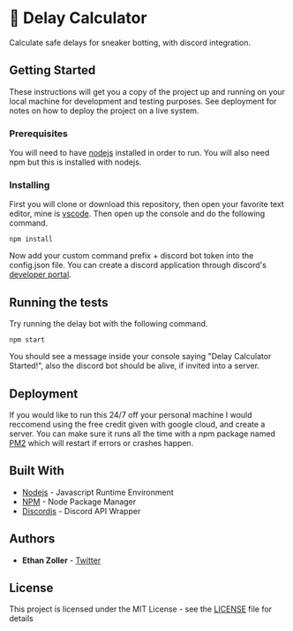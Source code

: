 # 👟 Delay Calculator

Calculate safe delays for sneaker botting, with discord integration.

## Getting Started

These instructions will get you a copy of the project up and running on your local machine for development and testing purposes. See deployment for notes on how to deploy the project on a live system.

### Prerequisites

You will need to have [nodejs](https://nodejs.org/en/) installed in order to run. You will also need npm but this is installed with nodejs.

### Installing

First you will clone or download this repository, then open your favorite text editor, mine is [vscode](https://code.visualstudio.com/). Then open up the console and do the following command.

```
npm install
```

Now add your custom command prefix + discord bot token into the config.json file. You can create a discord application through discord's [developer portal](https://discordapp.com/developers/applications).

## Running the tests

Try running the delay bot with the following command.

```
npm start
```

You should see a message inside your console saying "Delay Calculator Started!", also the discord bot should be alive, if invited into a server.

## Deployment

If you would like to run this 24/7 off your personal machine I would reccomend using the free credit given with google cloud, and create a server. You can make sure it runs all the time with a npm package named [PM2](http://pm2.keymetrics.io/) which will restart if errors or crashes happen.

## Built With

* [Nodejs](https://nodejs.org/en/) - Javascript Runtime Environment
* [NPM](https://www.npmjs.com/) - Node Package Manager
* [Discordjs](https://discord.js.org/#/) - Discord API Wrapper

## Authors

* **Ethan Zoller** - [Twitter](https://twitter.com/ethanzolla)

## License

This project is licensed under the MIT License - see the [LICENSE](LICENSE) file for details
